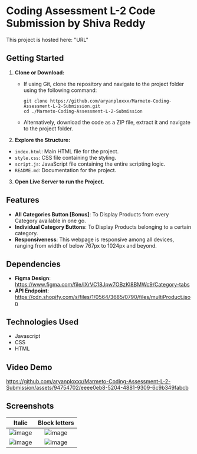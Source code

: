 # Coding Assessment L-2 Code Submission by Shiva Reddy

This project is hosted here: "URL"

## Getting Started

1. **Clone or Download:**
   - If using Git, clone the repository and navigate to the project folder using the following command:
     ```
     git clone https://github.com/aryanploxxx/Marmeto-Coding-Assessment-L-2-Submission.git
     cd ./Marmeto-Coding-Assessment-L-2-Submission
     ```
   - Alternatively, download the code as a ZIP file, extract it and navigate to the project folder.

2. **Explore the Structure:**
- `index.html`: Main HTML file for the project.
- `style.css`: CSS file containing the styling.
- `script.js`: JavaScript file containing the entire scripting logic.
- `README.md`: Documentation for the project.

3. **Open Live Server to run the Project.**

## Features

- **All Categories Button [Bonus]**: To Display Products from every Category available in one go.
- **Individual Category Buttons**: To Display Products belonging to a certain category.
- **Responsiveness**: This webpage is responsive among all devices, ranging from width of below 767px to 1024px and beyond.

## Dependencies
- **Figma Design**: https://www.figma.com/file/lXrVC18Jpw7OBzKl8BMWc9/Category-tabs
- **API Endpoint**: https://cdn.shopify.com/s/files/1/0564/3685/0790/files/multiProduct.json

## Technologies Used

- Javascript
- CSS
- HTML

## Video Demo
https://github.com/aryanploxxx/Marmeto-Coding-Assessment-L-2-Submission/assets/94754702/eeee0eb8-5204-4881-9309-6c9b349fabcb



## Screenshots
| Italic             |  Block letters |
:-------------------------:|:-------------------------:
|![image](https://github.com/aryanploxxx/Marmeto-Coding-Assessment-L-2-Submission/assets/94754702/8214c29f-4428-4cdd-b33c-a14034628d63) | ![image](https://github.com/aryanploxxx/Marmeto-Coding-Assessment-L-2-Submission/assets/94754702/aac3d57d-1be8-4c35-aff0-31c3168491a7)|
| ![image](https://github.com/aryanploxxx/Marmeto-Coding-Assessment-L-2-Submission/assets/94754702/4a9db53c-2bbc-4867-8115-a1584e4408c6) | ![image](https://github.com/aryanploxxx/Marmeto-Coding-Assessment-L-2-Submission/assets/94754702/60fec5d9-e62f-4951-bb8d-7849649d88d3) |





